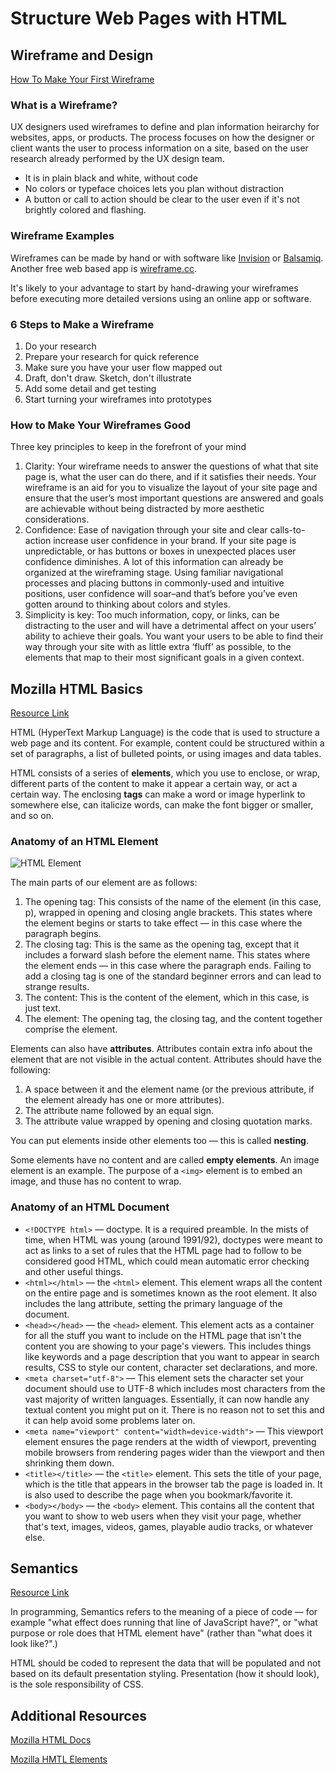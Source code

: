 # Structure Web Pages with HTML

## Wireframe and Design

[How To Make Your First Wireframe](https://careerfoundry.com/en/blog/ux-design/how-to-create-your-first-wireframe/)

### What is a Wireframe?

UX designers used wireframes to define and plan information heirarchy for websites, apps, or products. The process focuses on how the designer or client wants the user to process information on a site, based on the user research already performed by the UX design team.

- It is in plain black and white, without code
- No colors or typeface choices lets you plan without distraction
- A button or call to action should be clear to the user even if it's not brightly colored and flashing.

### Wireframe Examples

Wireframes can be made by hand or with software like [Invision](https://www.invisionapp.com) or [Balsamiq](https://balsamiq.com/). Another free web based app is [wireframe.cc](https://wireframe.cc/).

It's likely to your advantage to start by hand-drawing your wireframes before executing more detailed versions using an online app or software.

### 6 Steps to Make a Wireframe

1. Do your research
2. Prepare your research for quick reference
3. Make sure you have your user flow mapped out
4. Draft, don't draw. Sketch, don't illustrate
5. Add some detail and get testing
6. Start turning your wireframes into prototypes

### How to Make Your Wireframes Good

Three key principles to keep in the forefront of your mind

1. Clarity: Your wireframe needs to answer the questions of what that site page is, what the user can do there, and if it satisfies their needs. Your wireframe is an aid for you to visualize the layout of your site page and ensure that the user’s most important questions are answered and goals are achievable without being distracted by more aesthetic considerations.
2. Confidence: Ease of navigation through your site and clear calls-to-action increase user confidence in your brand. If your site page is unpredictable, or has buttons or boxes in unexpected places user confidence diminishes. A lot of this information can already be organized at the wireframing stage. Using familiar navigational processes and placing buttons in commonly-used and intuitive positions, user confidence will soar–and that’s before you’ve even gotten around to thinking about colors and styles.
3. Simplicity is key: Too much information, copy, or links, can be distracting to the user and will have a detrimental affect on your users’ ability to achieve their goals. You want your users to be able to find their way through your site with as little extra ‘fluff’ as possible, to the elements that map to their most significant goals in a given context.

## Mozilla HTML Basics

[Resource Link](https://developer.mozilla.org/en-US/docs/Learn/Getting_started_with_the_web/HTML_basics)

HTML (HyperText Markup Language) is the code that is used to structure a web page and its content. For example, content could be structured within a set of paragraphs, a list of bulleted points, or using images and data tables.

HTML consists of a series of **elements**, which you use to enclose, or wrap, different parts of the content to make it appear a certain way, or act a certain way. The enclosing **tags** can make a word or image hyperlink to somewhere else, can italicize words, can make the font bigger or smaller, and so on.

### Anatomy of an HTML Element

![HTML Element](https://developer.mozilla.org/en-US/docs/Learn/Getting_started_with_the_web/HTML_basics/grumpy-cat-small.png)

The main parts of our element are as follows:

1. The opening tag: This consists of the name of the element (in this case, p), wrapped in opening and closing angle brackets. This states where the element begins or starts to take effect — in this case where the paragraph begins.
2. The closing tag: This is the same as the opening tag, except that it includes a forward slash before the element name. This states where the element ends — in this case where the paragraph ends. Failing to add a closing tag is one of the standard beginner errors and can lead to strange results.
3. The content: This is the content of the element, which in this case, is just text.
4. The element: The opening tag, the closing tag, and the content together comprise the element.

Elements can also have **attributes**. Attributes contain extra info about the element that are not visible in the actual content. Attributes should have the following:

1. A space between it and the element name (or the previous attribute, if the element already has one or more attributes).
2. The attribute name followed by an equal sign.
3. The attribute value wrapped by opening and closing quotation marks.

You can put elements inside other elements too — this is called **nesting**.

Some elements have no content and are called **empty elements**. An image element is an example. The purpose of a `<img>` element is to embed an image, and thuse has no content to wrap.

### Anatomy of an HTML Document

- `<!DOCTYPE html>` — doctype. It is a required preamble. In the mists of time, when HTML was young (around 1991/92), doctypes were meant to act as links to a set of rules that the HTML page had to follow to be considered good HTML, which could mean automatic error checking and other useful things.
- `<html></html>` — the `<html>` element. This element wraps all the content on the entire page and is sometimes known as the root element. It also includes the lang attribute, setting the primary language of the document.
- `<head></head>` — the `<head>` element. This element acts as a container for all the stuff you want to include on the HTML page that isn't the content you are showing to your page's viewers. This includes things like keywords and a page description that you want to appear in search results, CSS to style our content, character set declarations, and more.
- `<meta charset="utf-8">` — This element sets the character set your document should use to UTF-8 which includes most characters from the vast majority of written languages. Essentially, it can now handle any textual content you might put on it. There is no reason not to set this and it can help avoid some problems later on.
- `<meta name="viewport" content="width=device-width">` — This viewport element ensures the page renders at the width of viewport, preventing mobile browsers from rendering pages wider than the viewport and then shrinking them down.
- `<title></title>` — the `<title>` element. This sets the title of your page, which is the title that appears in the browser tab the page is loaded in. It is also used to describe the page when you bookmark/favorite it.
- `<body></body>` — the `<body>` element. This contains all the content that you want to show to web users when they visit your page, whether that's text, images, videos, games, playable audio tracks, or whatever else.

## Semantics

[Resource Link](https://developer.mozilla.org/en-US/docs/Glossary/Semantics)

In programming, Semantics refers to the meaning of a piece of code — for example "what effect does running that line of JavaScript have?", or "what purpose or role does that HTML element have" (rather than "what does it look like?".)

HTML should be coded to represent the data that will be populated and not based on its default presentation styling. Presentation (how it should look), is the sole responsibility of CSS.

## Additional Resources

[Mozilla HTML Docs](https://developer.mozilla.org/en-US/docs/Web/HTML)

[Mozilla HMTL Elements](https://developer.mozilla.org/en-US/docs/Web/HTML/Element)